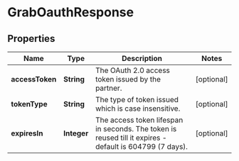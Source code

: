 

# GrabOauthResponse


## Properties

| Name | Type | Description | Notes |
|------------ | ------------- | ------------- | -------------|
|**accessToken** | **String** | The OAuth 2.0 access token issued by the partner. |  [optional] |
|**tokenType** | **String** | The type of token issued which is case insensitive. |  [optional] |
|**expiresIn** | **Integer** | The access token lifespan in seconds. The token is reused till it expires - default is 604799 (7 days). |  [optional] |



